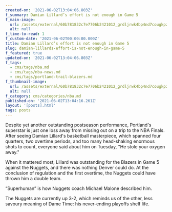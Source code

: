 ```yaml
---
created-on: '2021-06-02T13:04:06.803Z'
f_summary: Damian Lillard’s effort is not enough in Game 5
f_main-image:
  url: /assets/external/60b781832c7e7706b2421012_grdljrwk4bp4nd7cougkpz3k3q.jpg
  alt: null
f_time-to-read: 1
f_custom-date: '2021-06-02T00:00:00.000Z'
title: Damian Lillard’s effort is not enough in Game 5
slug: damian-lillards-effort-is-not-enough-in-game-5
f_featured: true
updated-on: '2021-06-02T13:04:06.803Z'
f_tags:
  - cms/tags/nba.md
  - cms/tags/nba-news.md
  - cms/tags/portland-trail-blazers.md
f_thumbnail-image:
  url: /assets/external/60b781832c7e7706b2421012_grdljrwk4bp4nd7cougkpz3k3q.jpg
  alt: null
f_category: cms/categories/nba.md
published-on: '2021-06-02T13:04:16.261Z'
layout: '[posts].html'
tags: posts
---
```


Despite yet another outstanding postseason performance, Portland's superstar is just one loss away from missing out on a trip to the NBA Finals. After seeing Damian Lillard's basketball masterpiece, which spanned four quarters, two overtime periods, and too many head-shaking enormous shots to count, everyone said about him on Tuesday, "He stole your oxygen away."

When it mattered most, Lillard was outstanding for the Blazers in Game 5 against the Nuggets, and there was nothing Denver could do. At the conclusion of regulation and the first overtime, the Nuggets could have thrown him a double team.

“Superhuman” is how Nuggets coach Michael Malone described him.

The Nuggets are currently up 3-2, which reminds us of the other, less savoury meaning of Dame Time: his never-ending playoffs shelf life.

‍
